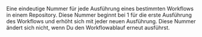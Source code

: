 Eine eindeutige Nummer für jede Ausführung eines bestimmten Workflows in einem Repository. Diese Nummer beginnt bei 1 für die erste Ausführung des Workflows und erhöht sich mit jeder neuen Ausführung. Diese Nummer ändert sich nicht, wenn Du den Workflowablauf erneut ausführst.